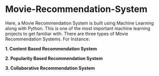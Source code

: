 # Movie-Recommendation-System
Here, a Movie Recommendation System is built using Machine Learning along with Python. This is one of the most important machine learning projects to get familiar with.
There are three types of Movie Recommendation Systems. For Instance:

**1. Content Based Recommendation System**

**2. Popularity Based Recommendation System**

**3. Collaborative Recommendation System**


